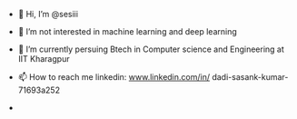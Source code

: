 - 👋 Hi, I’m @sesiii
- 👀 I’m not interested in machine learning and deep learning
- 🌱 I’m currently persuing Btech in Computer science and Engineering at IIT Kharagpur

- 📫 How to reach me linkedin: www.linkedin.com/in/
dadi-sasank-kumar-71693a252

- 

<!---
sesiii/sesiii is a ✨ special ✨ repository because its `README.md` (this file) appears on your GitHub profile.
You can click the Preview link to take a look at your changes.
--->
